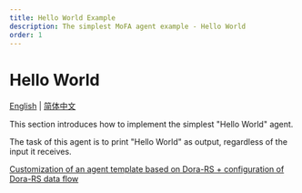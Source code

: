 ```yaml
---
title: Hello World Example
description: The simplest MoFA agent example - Hello World
order: 1
---
```


# Hello World

[English](hello_world.md) | [简体中文](hello_world_cn.md)

This section introduces how to implement the simplest "Hello World" agent.

The task of this agent is to print "Hello World" as output, regardless of the input it receives.

[Customization of an agent template based on Dora-RS + configuration of Dora-RS data flow](hello-world-dora) 